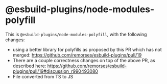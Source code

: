 # @esbuild-plugins/node-modules-polyfill

This is `@esbuild-plugins/node-modules-polyfill`, with the following changes:

- using a better library for polyfills as proposed by this PR which has not merged: https://github.com/remorses/esbuild-plugins/pull/19
- There are a couple correctness changes on top of the above PR, as described here: https://github.com/remorses/esbuild-plugins/pull/19#discussion_r990493080
- File converted from TS to JS
